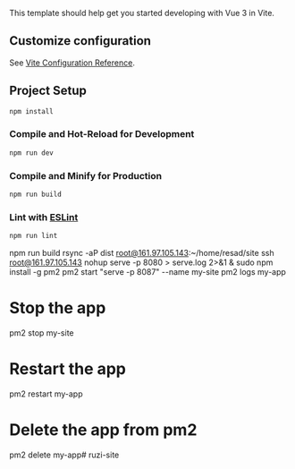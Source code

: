 This template should help get you started developing with Vue 3 in Vite.

## Customize configuration

See [Vite Configuration Reference](https://vitejs.dev/config/).

## Project Setup

```sh
npm install
```

### Compile and Hot-Reload for Development

```sh
npm run dev
```

### Compile and Minify for Production

```sh
npm run build
```

### Lint with [ESLint](https://eslint.org/)

```sh
npm run lint
```

npm run build
rsync -aP  dist root@161.97.105.143:~/home/resad/site
ssh root@161.97.105.143
nohup serve -p 8080  > serve.log 2>&1 &
sudo npm install -g pm2
pm2 start "serve -p 8087" --name my-site
pm2 logs my-app
# Stop the app
pm2 stop my-site




# Restart the app
pm2 restart my-app

# Delete the app from pm2
pm2 delete my-app# ruzi-site
